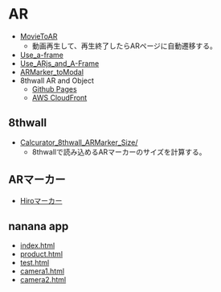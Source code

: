 # AR

- [MovieToAR](https://sampleuser0001.github.io/MovieToAR/)
  - 動画再生して、再生終了したらARページに自動遷移する。
- [Use_a-frame](https://sampleuser0001.github.io/Use_a-frame/)
- [Use_ARjs_and_A-Frame](https://sampleuser0001.github.io/Use_ARjs_and_A-Frame/)
- [ARMarker_toModal](https://sampleuser0001.github.io/ARMarker_toModal/)
- 8thwall AR and Object
  - [Github Pages](https://sampleuser0001.github.io/8thwallarandobject/)
  - [AWS CloudFront](https://dfo56lxw1l2zx.cloudfront.net/index.html)

## 8thwall

- [Calcurator_8thwall_ARMarker_Size/](https://sampleuser0001.github.io/Calcurator_8thwall_ARMarker_Size/)
  - 8thwallで読み込めるARマーカーのサイズを計算する。

## ARマーカー

- [Hiroマーカー](ar/images/ar_marker_hiro.jpeg)


## nanana app

- [index.html](https://ittimfn-public.s3-ap-northeast-1.amazonaws.com/AR/nanana/index.html)
- [product.html](https://ittimfn-public.s3-ap-northeast-1.amazonaws.com/AR/nanana/product.html)
- [test.html](https://ittimfn-public.s3-ap-northeast-1.amazonaws.com/AR/nanana/test.html)
- [camera1.html](https://ittimfn-public.s3-ap-northeast-1.amazonaws.com/AR/nanana/camera1.html)
- [camera2.html](https://ittimfn-public.s3-ap-northeast-1.amazonaws.com/AR/nanana/camera2.html)
